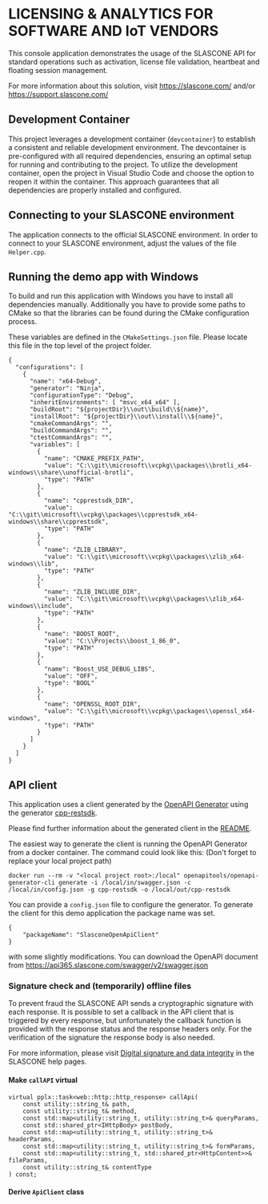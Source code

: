 # LICENSING & ANALYTICS FOR SOFTWARE AND IoT VENDORS

This console application demonstrates the usage of the SLASCONE API for standard operations such as activation, license file validation, heartbeat and floating session management.

For more information about this solution, visit
https://slascone.com/ and/or
https://support.slascone.com/

## Development Container

This project leverages a development container (`devcontainer`) to establish a consistent and reliable development environment. The devcontainer is pre-configured with all required dependencies, ensuring an optimal setup for running and contributing to the project. To utilize the development container, open the project in Visual Studio Code and choose the option to reopen it within the container. This approach guarantees that all dependencies are properly installed and configured.

## Connecting to your SLASCONE environment

The application connects to the official SLASCONE environment. In order to connect to your SLASCONE environment, adjust the values of the file `Helper.cpp`.


## Running the demo app with Windows

To build and run this application with Windows you have to install all dependencies manually. Additionally you have to provide some paths to CMake so that the libraries can be found during the CMake configuration process.

These variables are defined in the `CMakeSettings.json` file. Please locate this file in the top level of the project folder.

```
{
  "configurations": [
    {
      "name": "x64-Debug",
      "generator": "Ninja",
      "configurationType": "Debug",
      "inheritEnvironments": [ "msvc_x64_x64" ],
      "buildRoot": "${projectDir}\\out\\build\\${name}",
      "installRoot": "${projectDir}\\out\\install\\${name}",
      "cmakeCommandArgs": "",
      "buildCommandArgs": "",
      "ctestCommandArgs": "",
      "variables": [
        {
          "name": "CMAKE_PREFIX_PATH",
          "value": "C:\\git\\microsoft\\vcpkg\\packages\\brotli_x64-windows\\share\\unofficial-brotli",
          "type": "PATH"
        },
        {
          "name": "cpprestsdk_DIR",
          "value": "C:\\git\\microsoft\\vcpkg\\packages\\cpprestsdk_x64-windows\\share\\cpprestsdk",
          "type": "PATH"
        },
        {
          "name": "ZLIB_LIBRARY",
          "value": "C:\\git\\microsoft\\vcpkg\\packages\\zlib_x64-windows\\lib",
          "type": "PATH"
        },
        {
          "name": "ZLIB_INCLUDE_DIR",
          "value": "C:\\git\\microsoft\\vcpkg\\packages\\zlib_x64-windows\\include",
          "type": "PATH"
        },
        {
          "name": "BOOST_ROOT",
          "value": "C:\\Projects\\boost_1_86_0",
          "type": "PATH"
        },
        {
          "name": "Boost_USE_DEBUG_LIBS",
          "value": "OFF",
          "type": "BOOL"
        },
        {
          "name": "OPENSSL_ROOT_DIR",
          "value": "C:\\git\\microsoft\\vcpkg\\packages\\openssl_x64-windows",
          "type": "PATH"
        }
      ]
    }
  ]
}
```

## API client

This application uses a client generated by the [OpenAPI Generator](https://openapi-generator.tech/) using the generator [cpp-restsdk](https://openapi-generator.tech/docs/generators/cpp-restsdk).

Please find further information about the generated client in the [README](SLASCONE-demo-client/README.md).

The easiest way to generate the client is running the OpenAPI Generator from a docker container. The command could look like this: (Don't forget to replace your local project path)

```
docker run --rm -v "<local project root>:/local" openapitools/openapi-generator-cli generate -i /local/in/swagger.json -c /local/in/config.json -g cpp-restsdk -o /local/out/cpp-restsdk
```

You can provide a `config.json` file to configure the generator. To generate the client for this demo application the package name was set.

```
{
	"packageName": "SlasconeOpenApiClient"
}
```


with some slightly modifications. 
You can download the OpenAPI document from https://api365.slascone.com/swagger/v2/swagger.json

### Signature check and (temporarily) offline files

To prevent fraud the SLASCONE API sends a cryptographic signature with each response. It is possible to set a callback in the API client that is triggered by every response, but unfortunately the callback function is provided with the response status and the response headers only. For the verification of the signature the response body is also needed.


For more information, please visit [Digital signature and data integrity](https://support.slascone.com/hc/en-us/articles/360016063637-DIGITAL-SIGNATURE-AND-DATA-INTEGRITY) in the SLASCONE help pages.

#### Make `callAPI` virtual

```
virtual pplx::task<web::http::http_response> callApi(
    const utility::string_t& path,
    const utility::string_t& method,
    const std::map<utility::string_t, utility::string_t>& queryParams,
    const std::shared_ptr<IHttpBody> postBody,
    const std::map<utility::string_t, utility::string_t>& headerParams,
    const std::map<utility::string_t, utility::string_t>& formParams,
    const std::map<utility::string_t, std::shared_ptr<HttpContent>>& fileParams,
    const utility::string_t& contentType
) const;
```

#### Derive `ApiClient` class

